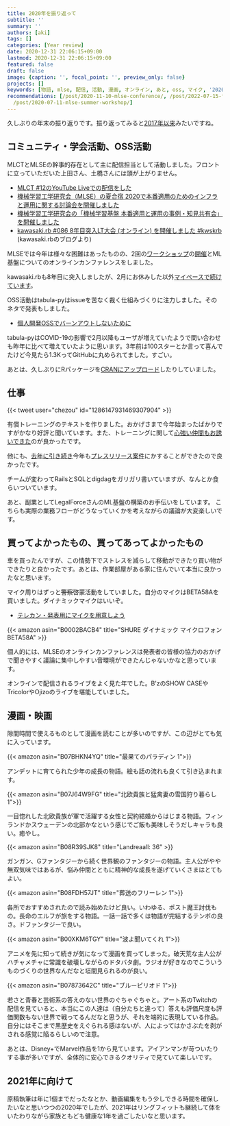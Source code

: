```yaml
---
title: 2020年を振り返って
subtitle: ''
summary: ''
authors: [aki]
tags: []
categories: [Year review]
date: 2020-12-31 22:06:15+09:00
lastmod: 2020-12-31 22:06:15+09:00
featured: false
draft: false
image: {caption: '', focal_point: '', preview_only: false}
projects: []
keywords: [物語, mlse, 配信, 活動, 漫画, オンライン, あと, oss, マイク, '2020']
recommendations: [/post/2020-11-10-mlse-conference/, /post/2022-07-15-finished-mlse-infra-wg/,
  /post/2020-07-11-mlse-summer-workshop/]
---
```


久しぶりの年末の振り返りです。振り返ってみると[2017年以来](https://chezo.uno/post/2017-12-31_2017-c4901627b12d/)みたいですね。

## コミュニティ・学会活動、OSS活動

MLCTとMLSEの幹事的存在として主に配信担当として活動しました。フロントに立っていただいた上田さん、土橋さんには頭が上がりません。

- [MLCT #12のYouTube Liveでの配信をした](https://chezo.uno/post/google-meet%E3%81%A8youtube-live%E3%81%A6%E3%82%AA%E3%83%B3%E3%83%A9%E3%82%A4%E3%83%B3%E3%83%9F%E3%83%BC%E3%83%88%E3%82%A2%E3%83%83%E3%83%95%E3%81%AE%E9%85%8D%E4%BF%A1%E3%82%92%E3%81%97%E3%81%9F/)
- [機械学習工学研究会（MLSE）の夏合宿 2020で本番適用のためのインフラと運用に関する討論会を開催しました](https://chezo.uno/post/2020-07-11-mlse-summer-workshop/)
- [機械学習工学研究会の「機械学習基盤 本番適用と運用の事例・知見共有会」を開催しました](https://chezo.uno/post/2020-11-10-mlse-conference/)
- [kawasaki.rb #086 8年目突入LT大会 (オンライン) を開催しました #kwskrb](https://medium.com/kawasakirb/kawasaki-rb-086-8%E5%B9%B4%E7%9B%AE%E7%AA%81%E5%85%A5lt%E5%A4%A7%E4%BC%9A-%E3%82%AA%E3%83%B3%E3%83%A9%E3%82%A4%E3%83%B3-%E3%82%92%E9%96%8B%E5%82%AC%E3%81%97%E3%81%BE%E3%81%97%E3%81%9F-1643e72c312a) (kawasaki.rbのブログより)

MLSEでは今年は様々な困難はあったものの、2回の[ワークショップ](https://mlxse.connpass.com/event/159961/)の[開催](https://mlxse.connpass.com/event/175970/)とML基盤についてのオンラインカンファレンスをしました。

kawasaki.rbも8年目に突入しましたが、2月にお休みした以外[マイペースで続けています](https://kawasakirb.connpass.com/)。

OSS活動はtabula-pyはissueを苦なく裁く仕組みづくりに注力しました。そのネタで発表もしました。
- [個人開発OSSでバーンアウトしないために](https://docs.google.com/presentation/d/1cIIH-ueijt-fUzgLklaHaqXj0xpY0th5Q6ZJpLoFl3g/view#slide=id.gc6f73a04f_0_0)

tabula-pyはCOVID-19の影響で2月以降もユーザが増えていたようで問い合わせも昨年に比べて増えていたように思います。3年前は100スターとか言って喜んでたけど今見たら1.3KってGitHubに丸められてました。すごい。

あとは、久しぶりにRパッケージを[CRANにアップロード](https://cran.r-project.org/web/packages/RTD/index.html)したりしていました。


## 仕事

{{< tweet user="chezou" id="1286147931469307904" >}}

有償トレーニングのテキストを作りました。おかげさまで今年始まったばかりですがかなり好評と聞いています。また、トレーニングに関して[心強い仲間もお誘いできた](https://twitter.com/kernel023)のが良かったです。

他にも、[去年に引き続き](https://www.treasuredata.co.jp/press_release_jp/20190926_treasure_boxes/)今年も[プレスリリース案件](https://www.treasuredata.co.jp/press_release_jp/20201022_treasureinsights/)にかすることができたので良かったです。

チームが変わってRailsとSQLとdigdagをガリガリ書いていますが、なんとか食らいついています。

あと、副業としてLegalForceさんのML基盤の構築のお手伝いをしています。
こちらも実際の業務フローがどうなっていくかを考えながらの議論が大変楽しいです。

## 買ってよかったもの、買ってあってよかったもの

車を買ったんですが、この情勢下でストレスを減らして移動ができたり買い物ができたりと良かったです。あとは、作業部屋がある家に住んでいて本当に良かったなと思います。

マイク周りはずっと<del>警察</del>啓蒙活動をしていました。自分のマイクはBETA58Aを買いました。ダイナミックマイクはいいぞ。
- [テレカン・発表用にマイクを用意しよう](https://memo.chezo.uno/92e4808fc7134f01b51b995ce501c9cd)

{{< amazon asin="B0002BACB4" title="SHURE ダイナミック マイクロフォン BETA58A" >}}

個人的には、MLSEのオンラインカンファレンスは発表者の皆様の協力のおかげで聞きやすく議論に集中しやすい音環境ができたんじゃないかなと思っています。

オンラインで配信されるライブをよく見た年でした。B'zのSHOW CASEやTricolorやOjizoのライブを堪能していました。

## 漫画・映画

隙間時間で使えるものとして漫画を読むことが多いのですが、この辺がとても気に入っています。

{{< amazon asin="B07BHKN4YQ" title="最果てのパラディン 1">}}

アンデットに育てられた少年の成長の物語。絵も話の流れも良くて引き込まれます。

{{< amazon asin="B07J64W9FG" title="北欧貴族と猛禽妻の雪国狩り暮らし 1">}}

一目惚れした北欧貴族が軍で活躍する女性と契約結婚からはじまる物語。フィンランドかスウェーデンの北部かなという感じでご飯も美味しそうだしキャラも良い。癒やし。

{{< amazon asin="B08R39SJK8" title="Landreaall: 36" >}}

ガンガン、Gファンタジーから続く世界観のファンタジーの物語。主人公がやや無双気味ではあるが、悩み仲間とともに精神的な成長を遂げていくさまはとてもよい。

{{< amazon asin="B08FDH57JT" title="葬送のフリーレン 1">}}

各所でおすすめされたので読み始めたけど良い。いわゆる、ポスト魔王討伐もの。長命のエルフが旅をする物語。一話一話で多くは物語が完結するテンポの良さ。ドファンタジーで良い。

{{< amazon asin="B00XKM6TGY" title="波よ聞いてくれ 1">}}

アニメを先に知って続きが気になって漫画を買ってしまった。破天荒な主人公がハチャメチャに常識を破壊しながらのドタバタ劇。ラジオが好きなのでこういうものづくりの世界なんだなと垣間見られるのが良い。

{{< amazon asin="B07873642C" title="ブルーピリオド 1">}}

若さと青春と芸術系の答えのない世界のぐちゃぐちゃと。アート系のTwitchの配信を見ていると、本当にこの人達は（自分たちと違って）答えも評価尺度も評価関数もない世界で戦ってるんだなと思うが、それを端的に表現している作品。自分にはそこまで黒歴史をえぐられる感はないが、人によってはかさぶたを剥がされる感覚に陥るらしいので注意。

あとは、Disney+でMarvel作品を1から見ています。アイアンマンが苛ついたりする事が多いですが、全体的に安心できるクオリティで見ていて楽しいです。

## 2021年に向けて

原稿執筆は年に1個までだったなとか、動画編集をもう少しできる時間を確保したいなと思いつつの2020年でしたが、2021年はリングフィットも継続して体をいたわりながら家族ともども健康な1年を過ごしたいなと思います。

